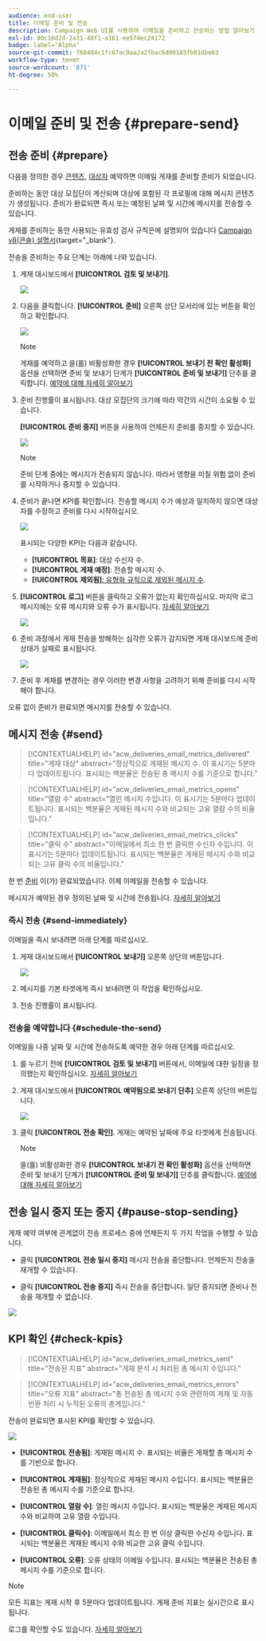 ```yaml
---
audience: end-user
title: 이메일 준비 및 전송
description: Campaign Web UI를 사용하여 이메일을 준비하고 전송하는 방법 알아보기
exl-id: 80c16d2d-2a31-48f1-a161-ee574ec24172
badge: label="Alpha"
source-git-commit: 768484c1fc67ac9aa2a2fbac6d00183fb81dbe63
workflow-type: tm+mt
source-wordcount: '871'
ht-degree: 50%

---
```



# 이메일 준비 및 전송 {#prepare-send}

## 전송 준비 {#prepare}

다음을 정의한 경우 [콘텐츠](../content/edit-content.md), [대상자](../audience/add-audience.md) 예약하면 이메일 게재를 준비할 준비가 되었습니다.

준비하는 동안 대상 모집단이 계산되며 대상에 포함된 각 프로필에 대해 메시지 콘텐츠가 생성됩니다. 준비가 완료되면 즉시 또는 예정된 날짜 및 시간에 메시지를 전송할 수 있습니다.

게재를 준비하는 동안 사용되는 유효성 검사 규칙은에 설명되어 있습니다 [Campaign v8(콘솔) 설명서](https://experienceleague.adobe.com/docs/campaign/campaign-v8/campaigns/send/validate/delivery-analysis.html){target="_blank"}.

전송을 준비하는 주요 단계는 아래에 나와 있습니다.

1. 게재 대시보드에서 **[!UICONTROL 검토 및 보내기]**.

   ![](assets/email-review-and-send.png)


1. 다음을 클릭합니다. **[!UICONTROL 준비]** 오른쪽 상단 모서리에 있는 버튼을 확인하고 확인합니다.

   ![](assets/email-prepare.png)

   >[!NOTE]
   >
   >게재를 예약하고 을(를) 비활성화한 경우 **[!UICONTROL 보내기 전 확인 활성화]** 옵션을 선택하면 준비 및 보내기 단계가 **[!UICONTROL 준비 및 보내기]** 단추를 클릭합니다. [예약에 대해 자세히 알아보기](../email/create-email.md#schedule)

1. 준비 진행률이 표시됩니다. 대상 모집단의 크기에 따라 약간의 시간이 소요될 수 있습니다.

   **[!UICONTROL 준비 중지]** 버튼을 사용하여 언제든지 준비를 중지할 수 있습니다.

   ![](assets/email-stop-preparation.png)

   >[!NOTE]
   >준비 단계 중에는 메시지가 전송되지 않습니다. 따라서 영향을 미칠 위험 없이 준비를 시작하거나 중지할 수 있습니다.

1. 준비가 끝나면 KPI를 확인합니다. 전송할 메시지 수가 예상과 일치하지 않으면 대상자를 수정하고 준비를 다시 시작하십시오.

   ![](assets/email-preparation-complete.png)

   표시되는 다양한 KPI는 다음과 같습니다.

   * **[!UICONTROL 목표]**: 대상 수신자 수.
   * **[!UICONTROL 게재 예정]**: 전송할 메시지 수.
   * **[!UICONTROL 제외됨]**[: 유형화 규칙으로 제외된 메시지 수](../advanced-settings/delivery-settings.md#typology).

1. **[!UICONTROL 로그]** 버튼을 클릭하고 오류가 없는지 확인하십시오. 마지막 로그 메시지에는 오류 메시지와 오류 수가 표시됩니다. [자세히 알아보기](delivery-logs.md)

   ![](assets/email-prepare-logs.png)

1. 준비 과정에서 게재 전송을 방해하는 심각한 오류가 감지되면 게재 대시보드에 준비 상태가 실패로 표시됩니다.

   ![](assets/email-prepare-error.png)

1. 준비 후 게재를 변경하는 경우 이러한 변경 사항을 고려하기 위해 준비를 다시 시작해야 합니다.

오류 없이 준비가 완료되면 메시지를 전송할 수 있습니다.

## 메시지 전송 {#send}

>[!CONTEXTUALHELP]
>id="acw_deliveries_email_metrics_delivered"
>title="게재 대상"
>abstract="정상적으로 게재된 메시지 수. 이 표시기는 5분마다 업데이트됩니다. 표시되는 백분율은 전송된 총 메시지 수를 기준으로 합니다."

>[!CONTEXTUALHELP]
>id="acw_deliveries_email_metrics_opens"
>title="열람 수"
>abstract="열린 메시지 수입니다. 이 표시기는 5분마다 업데이트됩니다. 표시되는 백분율은 게재된 메시지 수와 비교되는 고유 열람 수의 비율입니다."

>[!CONTEXTUALHELP]
>id="acw_deliveries_email_metrics_clicks"
>title="클릭 수"
>abstract="이메일에서 최소 한 번 클릭한 수신자 수입니다. 이 표시기는 5분마다 업데이트됩니다. 표시되는 백분율은 게재된 메시지 수와 비교되는 고유 클릭 수의 비율입니다."

한 번 [준비](#prepare) 이(가) 완료되었습니다. 이제 이메일을 전송할 수 있습니다.

메시지가 예약된 경우 정의된 날짜 및 시간에 전송됩니다. [자세히 알아보기](#schedule-the-send)

### 즉시 전송 {#send-immediately}

이메일을 즉시 보내려면 아래 단계를 따르십시오.

1. 게재 대시보드에서 **[!UICONTROL 보내기]** 오른쪽 상단의 버튼입니다.

   ![](assets/email-send.png)

1. 메시지를 기본 타겟에게 즉시 보내려면 이 작업을 확인하십시오.

1. 전송 진행률이 표시됩니다.

### 전송을 예약합니다 {#schedule-the-send}

이메일을 나중 날짜 및 시간에 전송하도록 예약한 경우 아래 단계를 따르십시오.

1. 를 누르기 전에 **[!UICONTROL 검토 및 보내기]** 버튼에서, 이메일에 대한 일정을 정의했는지 확인하십시오. [자세히 알아보기](../email/create-email.md#schedule)

1. 게재 대시보드에서 **[!UICONTROL 예약됨으로 보내기 단추]** 오른쪽 상단의 버튼입니다.

   ![](assets/email-send-as-scheduled.png)

1. 클릭 **[!UICONTROL 전송 확인]**. 게재는 예약된 날짜에 주요 타겟에게 전송됩니다.

   >[!NOTE]
   >
   >을(를) 비활성화한 경우 **[!UICONTROL 보내기 전 확인 활성화]** 옵션을 선택하면 준비 및 보내기 단계가 **[!UICONTROL 준비 및 보내기]** 단추를 클릭합니다. [예약에 대해 자세히 알아보기](../email/create-email.md#schedule)

## 전송 일시 중지 또는 중지 {#pause-stop-sending}

게재 예약 여부에 관계없이 전송 프로세스 중에 언제든지 두 가지 작업을 수행할 수 있습니다.

* 클릭 **[!UICONTROL 전송 일시 중지]** 메시지 전송을 중단합니다. 언제든지 전송을 재개할 수 있습니다.

* 클릭 **[!UICONTROL 전송 중지]** 즉시 전송을 중단합니다. 일단 중지되면 준비나 전송을 재개할 수 없습니다.

![](assets/email-send-pause-or-stop.png)

## KPI 확인 {#check-kpis}

>[!CONTEXTUALHELP]
>id="acw_deliveries_email_metrics_sent"
>title="전송된 지표"
>abstract="게재 분석 시 처리된 총 메시지 수입니다."

>[!CONTEXTUALHELP]
>id="acw_deliveries_email_metrics_errors"
>title="오류 지표"
>abstract="총 전송된 총 메시지 수와 관련하여 게재 및 자동 반환 처리 시 누적된 오류의 총계입니다."

전송이 완료되면 표시된 KPI를 확인할 수 있습니다.

![](assets/email-send-kpis.png)

* **[!UICONTROL 전송됨]**: 게재된 메시지 수. 표시되는 비율은 게재할 총 메시지 수를 기반으로 합니다.

* **[!UICONTROL 게재됨]**: 정상적으로 게재된 메시지 수입니다. 표시되는 백분율은 전송된 총 메시지 수를 기준으로 합니다.

* **[!UICONTROL 열람 수]**: 열린 메시지 수입니다. 표시되는 백분율은 게재된 메시지 수와 비교하여 고유 열람 수입니다.

* **[!UICONTROL 클릭수]**: 이메일에서 최소 한 번 이상 클릭한 수신자 수입니다. 표시되는 백분율은 게재된 메시지 수와 비교한 고유 클릭 수입니다.

* **[!UICONTROL 오류]**: 오류 상태의 이메일 수입니다. 표시되는 백분율은 전송된 총 메시지 수를 기준으로 합니다.

>[!NOTE]
>
>모든 지표는 게재 시작 후 5분마다 업데이트됩니다. 게재 준비 지표는 실시간으로 표시됩니다.

로그를 확인할 수도 있습니다. [자세히 알아보기](delivery-logs.md)